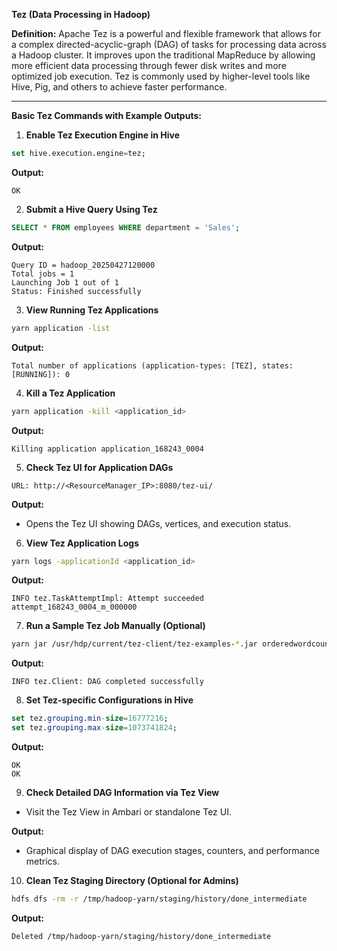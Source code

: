 **Tez (Data Processing in Hadoop)**

**Definition:**
Apache Tez is a powerful and flexible framework that allows for a complex directed-acyclic-graph (DAG) of tasks for processing data across a Hadoop cluster. It improves upon the traditional MapReduce by allowing more efficient data processing through fewer disk writes and more optimized job execution. Tez is commonly used by higher-level tools like Hive, Pig, and others to achieve faster performance.

---

**Basic Tez Commands with Example Outputs:**

1. **Enable Tez Execution Engine in Hive**
```sql
set hive.execution.engine=tez;
```
**Output:**
```
OK
```

2. **Submit a Hive Query Using Tez**
```sql
SELECT * FROM employees WHERE department = 'Sales';
```
**Output:**
```
Query ID = hadoop_20250427120000
Total jobs = 1
Launching Job 1 out of 1
Status: Finished successfully
```

3. **View Running Tez Applications**
```bash
yarn application -list
```
**Output:**
```
Total number of applications (application-types: [TEZ], states: [RUNNING]): 0
```

4. **Kill a Tez Application**
```bash
yarn application -kill <application_id>
```
**Output:**
```
Killing application application_168243_0004
```

5. **Check Tez UI for Application DAGs**
```
URL: http://<ResourceManager_IP>:8080/tez-ui/
```
**Output:**
- Opens the Tez UI showing DAGs, vertices, and execution status.

6. **View Tez Application Logs**
```bash
yarn logs -applicationId <application_id>
```
**Output:**
```
INFO tez.TaskAttemptImpl: Attempt succeeded attempt_168243_0004_m_000000
```

7. **Run a Sample Tez Job Manually (Optional)**
```bash
yarn jar /usr/hdp/current/tez-client/tez-examples-*.jar orderedwordcount /input /output
```
**Output:**
```
INFO tez.Client: DAG completed successfully
```

8. **Set Tez-specific Configurations in Hive**
```sql
set tez.grouping.min-size=16777216;
set tez.grouping.max-size=1073741824;
```
**Output:**
```
OK
OK
```

9. **Check Detailed DAG Information via Tez View**
- Visit the Tez View in Ambari or standalone Tez UI.

**Output:**
- Graphical display of DAG execution stages, counters, and performance metrics.

10. **Clean Tez Staging Directory (Optional for Admins)**
```bash
hdfs dfs -rm -r /tmp/hadoop-yarn/staging/history/done_intermediate
```
**Output:**
```
Deleted /tmp/hadoop-yarn/staging/history/done_intermediate
```


